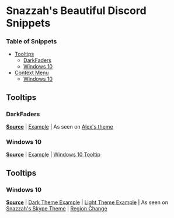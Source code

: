 # Snazzah's Beautiful Discord Snippets
### Table of Snippets
- [Tooltips](#Tooltips)
  - [DarkFaders](#darkfaders)
  - [Windows 10](#tt/windows10)
- [Context Menu](#context-menu)
  - [Windows 10](#cm/windows10)

## <a name="tooltips"></a>Tooltips
### <a name="darkfaders"></a>DarkFaders
**[Source](https://github.com/SnazzyPine25/BeautifulDiscordSnippets/blob/master/Tooltips/DarkFaders.css)** | 
[Example](http://i.imgur.com/VDhl9Q1.gif) | As seen on [Alex's theme](https://github.com/AlexFlipnote/Discord_Theme)

### <a name="tt/windows10"></a>Windows 10
**[Source](https://github.com/SnazzyPine25/BeautifulDiscordSnippets/blob/master/Tooltips/Windows10.css)** | 
[Example](http://i.imgur.com/AaUWFVu.png) | [Windows 10 Tooltip](http://i.imgur.com/TxQ37gr.png)

## <a name="tooltips"></a>Tooltips

### <a name="tt/windows10"></a>Windows 10
**[Source](https://github.com/SnazzyPine25/BeautifulDiscordSnippets/blob/master/ContextMenu/Windows10.css)** | 
[Dark Theme Example](http://i.imgur.com/OSijiwR.png) | [Light Theme Example](http://i.imgur.com/K5HNWUG.png) | As seen on [Snazzah's Skype Theme](https://github.com/SnazzyPine25/BeautifulDiscordThemes#skype) | [Region Change](http://i.imgur.com/lWw1e0N.gif)